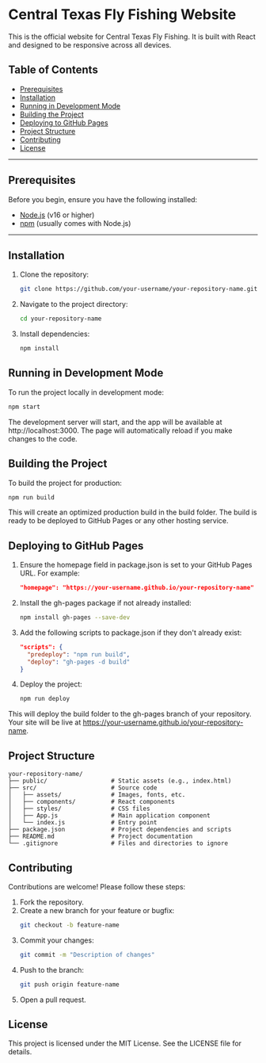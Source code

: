 # Central Texas Fly Fishing Website

This is the official website for Central Texas Fly Fishing. It is built with React and designed to be responsive across all devices.

## Table of Contents
- [Prerequisites](#prerequisites)
- [Installation](#installation)
- [Running in Development Mode](#running-in-development-mode)
- [Building the Project](#building-the-project)
- [Deploying to GitHub Pages](#deploying-to-github-pages)
- [Project Structure](#project-structure)
- [Contributing](#contributing)
- [License](#license)

---

## Prerequisites

Before you begin, ensure you have the following installed:
- [Node.js](https://nodejs.org/) (v16 or higher)
- [npm](https://www.npmjs.com/) (usually comes with Node.js)

---

## Installation

1. Clone the repository:
   ```bash
   git clone https://github.com/your-username/your-repository-name.git
   ```

2. Navigate to the project directory:
   ```bash
   cd your-repository-name
   ```

3. Install dependencies:
   ```bash
   npm install
   ```

## Running in Development Mode

To run the project locally in development mode:
```bash
npm start
```

The development server will start, and the app will be available at http://localhost:3000.
The page will automatically reload if you make changes to the code.

## Building the Project

To build the project for production:
```bash
npm run build
```

This will create an optimized production build in the build folder.
The build is ready to be deployed to GitHub Pages or any other hosting service.

## Deploying to GitHub Pages

1. Ensure the homepage field in package.json is set to your GitHub Pages URL. For example:
   ```json
   "homepage": "https://your-username.github.io/your-repository-name"
   ```

2. Install the gh-pages package if not already installed:
   ```bash
   npm install gh-pages --save-dev
   ```

3. Add the following scripts to package.json if they don't already exist:
   ```json
   "scripts": {
     "predeploy": "npm run build",
     "deploy": "gh-pages -d build"
   }
   ```

4. Deploy the project:
   ```bash
   npm run deploy
   ```

This will deploy the build folder to the gh-pages branch of your repository.
Your site will be live at https://your-username.github.io/your-repository-name.

## Project Structure

```
your-repository-name/
├── public/                  # Static assets (e.g., index.html)
├── src/                     # Source code
│   ├── assets/              # Images, fonts, etc.
│   ├── components/          # React components
│   ├── styles/              # CSS files
│   ├── App.js               # Main application component
│   └── index.js             # Entry point
├── package.json             # Project dependencies and scripts
├── README.md                # Project documentation
└── .gitignore               # Files and directories to ignore
```

## Contributing

Contributions are welcome! Please follow these steps:

1. Fork the repository.
2. Create a new branch for your feature or bugfix:
   ```bash
   git checkout -b feature-name
   ```
3. Commit your changes:
   ```bash
   git commit -m "Description of changes"
   ```
4. Push to the branch:
   ```bash
   git push origin feature-name
   ```
5. Open a pull request.

## License

This project is licensed under the MIT License. See the LICENSE file for details.